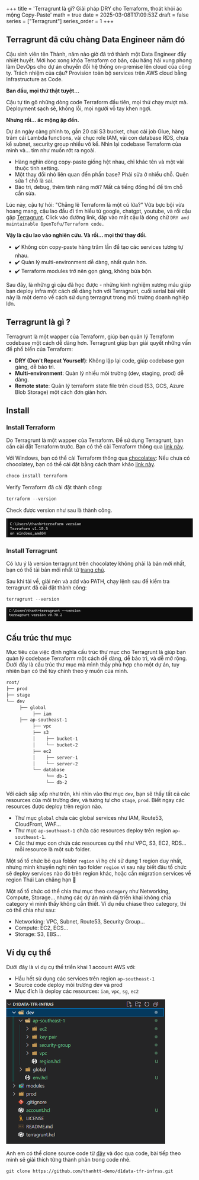 +++
title = 'Terragrunt là gì? Giải pháp DRY cho Terraform, thoát khỏi ác mộng Copy-Paste'
math = true
date = 2025-03-08T17:09:53Z
draft = false
series = ["Terragrunt"]
series_order = 1
+++

## Terragrunt đã cứu chàng Data Engineer năm đó

Cậu sinh viên tên Thành, năm nào giờ đã trở thành một Data Engineer đầy nhiệt huyết. Mới học xong khóa Terraform cơ bản, cậu hăng hái xung phong làm DevOps cho dự án chuyển đổi hệ thống on-premise lên cloud của công ty. Trách nhiệm của cậu? Provision toàn bộ services trên AWS cloud bằng Infrastructure as Code.

**Ban đầu, mọi thứ thật tuyệt…**

Cậu tự tin gõ những dòng code Terraform đầu tiên, mọi thứ chạy mượt mà. Deployment sạch sẽ, không lỗi, mọi người vỗ tay khen ngợi.

**Nhưng rồi... ác mộng ập đến.**

Dự án ngày càng phình to, gần 20 cái S3 bucket, chục cái job Glue, hàng trăm cái Lambda functions, vài chục role IAM, vài con database RDS, chưa kể subnet, security group nhiều vô kể. Nhìn lại codebase Terraform của mình và… tim như muốn rớt ra ngoài.

- Hàng nghìn dòng copy-paste giống hệt nhau, chỉ khác tên và một vài thuộc tính setting.
- Một thay đổi nhỏ liên quan đến phần base? Phải sửa ở nhiều chỗ. Quên sửa 1 chỗ là sai.
- Bảo trì, debug, thêm tính năng mới? Mất cả tiếng đồng hồ để tìm chỗ cần sửa.

Lúc này, cậu tự hỏi: "Chẳng lẽ Terraform là một cú lừa?"
Vừa bực bội vừa hoang mang, cậu lao đầu đi tìm hiểu từ google, chatgpt, youtube, và rồi cậu gặp [Terragrunt](https://terragrunt.gruntwork.io/). Click vào đường link, đập vào mắt cậu là dòng chữ `DRY and maintainable OpenTofu/Terraform code.`

**Vậy là cậu lao vào nghiên cứu. Và rồi… mọi thứ thay đổi.**

- ✔️ Không còn copy-paste hàng trăm lần để tạo các services tương tự nhau.
- ✔️ Quản lý multi-environment dễ dàng, nhất quán hơn.
- ✔️ Terraform modules trở nên gọn gàng, không bừa bộn.

Sau đây, là những gì cậu đã học được - những kinh nghiệm xương máu giúp bạn deploy infra một cách dễ dàng hơn với Terragrunt, cuối serial bài viết này là một demo về cách sử dụng terragrut trong môi trường doanh nghiệp lớn.

## Terragrunt là gì ?

Terragrunt là một wapper của Terraform, giúp bạn quản lý Terraform codebase một cách dễ dàng hơn. Terragrunt giúp bạn giải quyết những vấn đề phổ biến của Terraform:

- **DRY (Don't Repeat Yourself)**: Không lặp lại code, giúp codebase gọn gàng, dễ bảo trì.
- **Multi-environment**: Quản lý nhiều môi trường (dev, staging, prod) dễ dàng.
- **Remote state**: Quản lý terraform state file trên cloud (S3, GCS, Azure Blob Storage) một cách đơn giản hơn.

## Install

### Install Terraform

Do Terragrunt là một wapper của Terraform. Để sử dụng Terragrunt, bạn cần cài đặt Terraform trước. Bạn có thể cài Terraform thông qua [link này](https://developer.hashicorp.com/terraform/tutorials/aws-get-started/install-cli).

Với Windows, bạn có thể cài Terraform thông qua [chocolatey](https://chocolatey.org/):
Nếu chưa có chocolatey, bạn có thể cài đặt bằng cách tham khảo [link này](https://chocolatey.org/install#individual).

```powershell
choco install terraform
```

Verify Terraform đã cài đặt thành công:

```powershell
terraform --version
```

Check được version như sau là thành công.

![alt text](install_terraform.png)

### Install Terragrunt

Có lưu ý là version terragrunt trên chocolatey không phải là bản mới nhất, bạn có thể tải bản mới nhất từ [trang chủ](https://terragrunt.gruntwork.io/docs/getting-started/install/).

Sau khi tải về, giải nén và add vào PATH, chạy lệnh sau để kiểm tra terragrunt đã cài đặt thành công:

```powershell
terragrunt --version
```

![alt text](install_terragrunt.png)

## Cấu trúc thư mục

Mục tiêu của việc định nghĩa cấu trúc thư mục cho Terragrunt là giúp bạn quản lý codebase Terraform một cách dễ dàng, dễ bảo trì, và dễ mở rộng. Dưới đây là cấu trúc thư mục mà mình thấy phù hợp cho một dự án, tuy nhiên bạn có thể tùy chỉnh theo ý muốn của mình.

```bash
root/
├── prod
├── stage
└── dev
     ├── global
          ├── iam
     ├── ap-southeast-1
          ├── vpc
          ├── s3
          │    ├── bucket-1
          │    └── bucket-2
          ├── ec2
          │    ├── server-1
          │    └── server-2
          └── database
               └── db-1
               └── db-2
```

Với cách sắp xếp như trên, khi nhìn vào thư mục `dev`, bạn sẽ thấy tất cả các resources của môi trường dev, và tương tự cho `stage`, `prod`.
Biết ngay các resources được deploy trên region nào.

- Thư mục `global` chứa các global services như IAM, Route53, CloudFront, WAF...
- Thư mục `ap-southeast-1` chứa các resources deploy trên region `ap-southeast-1`.
- Các thư mục con chứa các resources cụ thể như VPC, S3, EC2, RDS... mỗi resource là một sub folder.

Một số tổ chức bỏ qua folder `region` vì họ chỉ sử dụng 1 region duy nhất, nhưng mình khuyến nghị nên tạo folder `region` vì sau này biết đâu tổ chức sẽ deploy services nào đó trên region khác, hoặc cần migration services về region Thái Lan chẳng hạn 🤣

Một số tổ chức có thể chia thư mục theo `category` như Networking, Compute, Storage... nhưng các dự án mình đã triển khai không chia category vì mình thấy không cần thiết.
Ví dụ nếu chiase theo category, thì có thể chia như sau:

- Networking: VPC, Subnet, Route53, Security Group...
- Compute: EC2, ECS...
- Storage: S3, EBS...

## Ví dụ cụ thể

Dưới đây là ví dụ cụ thể triển khai 1 account AWS với:

- Hầu hết sử dụng các services trên region `ap-southeast-1`
- Source code deploy môi trường dev và prod
- Mục đích là deploy các resources: `iam`, `vpc`, `sg`, `ec2`

![alt text](sample-terragrunt-dir.png)

Anh em có thể clone source code từ [đây](https://github.com/thanhtt-demo/d1data-tfr-infras.git) và đọc qua code, bài tiếp theo mình sẽ giải thích từng thành phân trong code nhé.

```shell
git clone https://github.com/thanhtt-demo/d1data-tfr-infras.git
```
